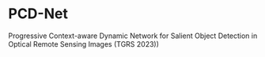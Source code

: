 # PCD-Net
Progressive Context-aware Dynamic Network for Salient Object Detection in Optical Remote Sensing Images (TGRS 2023))
